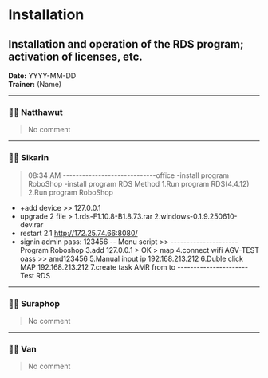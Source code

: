 # Installation
## Installation and operation of the RDS program; activation of licenses, etc.

**Date:** YYYY-MM-DD  
**Trainer:** (Name)

---

### 🧑‍💻 Natthawut
> No comment


---

### 🧑‍💻 Sikarin
> 08:34 AM 
-----------------------------office
-install program RoboShop
-install program RDS
Method
1.Run program RDS(4.4.12)
2.Run program RoboShop
- +add device >> 127.0.0.1  
- upgrade 2 file > 1.rds-F1.10.8-B1.8.73.rar 2.windows-0.1.9.250610-dev.rar
- restart
2.1 http://172.25.74.66:8080/
- signin admin pass: 123456
-- Menu script >>
---------------------Program Roboshop
3.add 127.0.0.1 > OK > map
4.connect wifi AGV-TEST oass >> amd123456
5.Manual input ip 192.168.213.212
6.Duble click MAP 192.168.213.212
7.create task AMR from to
----------------------Test RDS


---

### 🧑‍💻 Suraphop
> No comment


---

### 🧑‍💻 Van
> No comment
